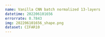 ```yaml
---
name: Vanilla CNN batch normalized 13-layers
datetime: 202206101656
errorrate: 0.7843
img: 202206101656_shape.png
dataset: CIFAR10
---
```

